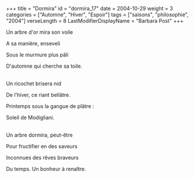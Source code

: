 +++
title = "Dormira"
id = "dormira_17"
date = 2004-10-29
weight = 3
categories = ["Automne", "Hiver", "Espoir"]
tags = ["saisons", "philosophie", "2004"]
verseLength = 8
LastModifierDisplayName = "Barbara Post"
+++

Un arbre d'or mira son voile

A sa manière, enseveli

Sous le murmure plus pâli

D'automne qui cherche sa toile.

 \
Un ricochet brisera nid

De l'hiver, ce riant bellâtre.

Printemps sous la gangue de plâtre :

Soleil de Modigliani.

 \
Un arbre dormira, peut-être

Pour fructifier en des saveurs

Inconnues des rêves braveurs

Du temps. Un bonheur à renaître.
